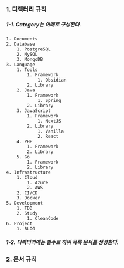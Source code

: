 ### 1. 디렉터리 규칙
##### 1-1. Category는 아래로 구성된다.
	1. Documents
	2. Database
		1. PostgreSQL
		2. MySQL
		3. MongoDB
	3. Language
		1. Tools
			1. Framework
				1. Obsidian
			2. Library
		2. Java
			1. Framework
				1. Spring
			2. Library
		3. JavaScript
			1. Framework
				1. NextJS
			2. Library
				1. Vanilla
				2. React
		4. PHP
			1. Framework
			2. Library
		5. Go
			1. Framework
			2. Library
	4. Infrastructure
		1. Cloud
			1. Azure
			2. AWS
		2. CI/CD
		3. Docker
	5. Development
		1. TDD
		2. Study
			1. CleanCode
	6. Project
		1. BLOG
##### 1-2. 디렉터리에는 필수로 하위 목록 문서를 생성한다.

### 2. 문서 규칙
